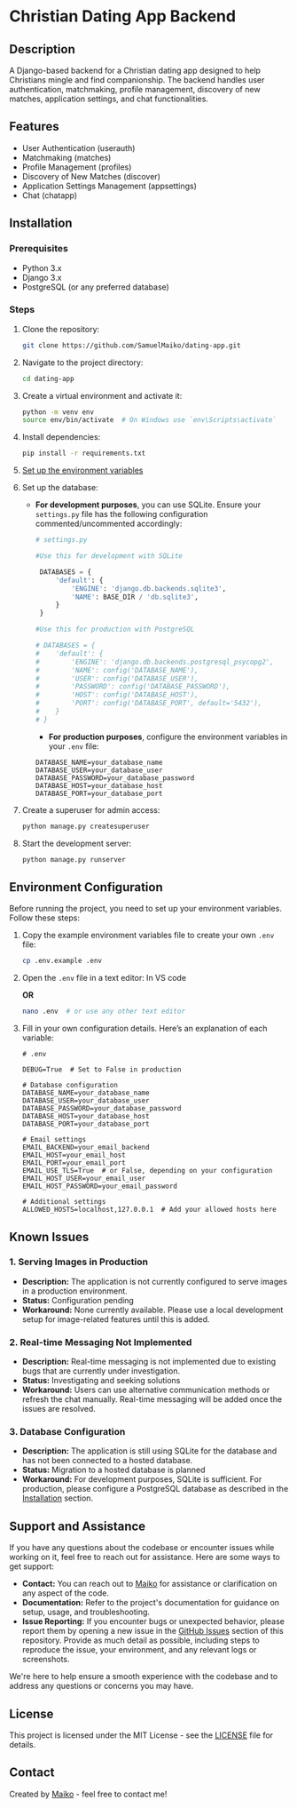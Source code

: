 # Christian Dating App Backend


## Description
A Django-based backend for a Christian dating app designed to help Christians mingle and find companionship. The backend handles user authentication, matchmaking, profile management, discovery of new matches, application settings, and chat functionalities.

## Features
- User Authentication (userauth)
- Matchmaking (matches)
- Profile Management (profiles)
- Discovery of New Matches (discover)
- Application Settings Management (appsettings)
- Chat (chatapp)

## Installation

### Prerequisites
- Python 3.x
- Django 3.x
- PostgreSQL (or any preferred database)

### Steps

1. Clone the repository:
    ```bash
    git clone https://github.com/SamuelMaiko/dating-app.git
    ```

2. Navigate to the project directory:
    ```bash
    cd dating-app
    ```

3. Create a virtual environment and activate it:
    ```bash
    python -m venv env
    source env/bin/activate  # On Windows use `env\Scripts\activate`
    ```

4. Install dependencies:
    ```bash
    pip install -r requirements.txt
    ```

5. [Set up the environment variables](#environment-configuration)

6. Set up the database:
    - **For development purposes**, you can use SQLite. Ensure your `settings.py` file has the following configuration commented/uncommented accordingly:
        ```python
        # settings.py

        #Use this for development with SQLite

         DATABASES = {
             'default': {
                 'ENGINE': 'django.db.backends.sqlite3',
                 'NAME': BASE_DIR / 'db.sqlite3',
             }
         }

        #Use this for production with PostgreSQL

        # DATABASES = {
        #    'default': {
        #        'ENGINE': 'django.db.backends.postgresql_psycopg2',
        #        'NAME': config('DATABASE_NAME'),
        #        'USER': config('DATABASE_USER'),
        #        'PASSWORD': config('DATABASE_PASSWORD'),
        #        'HOST': config('DATABASE_HOST'),
        #        'PORT': config('DATABASE_PORT', default='5432'),
        #    }
        # }
        ```
        
        - **For production purposes**, configure the environment variables in your `.env` file:
        ```plaintext
        DATABASE_NAME=your_database_name
        DATABASE_USER=your_database_user
        DATABASE_PASSWORD=your_database_password
        DATABASE_HOST=your_database_host
        DATABASE_PORT=your_database_port
        ```

7. Create a superuser for admin access:
    ```bash
    python manage.py createsuperuser
    ```

8. Start the development server:
    ```bash
    python manage.py runserver
    ```

## Environment Configuration

Before running the project, you need to set up your environment variables. Follow these steps:

1. Copy the example environment variables file to create your own `.env` file:
    ```bash
    cp .env.example .env
    ```

2. Open the `.env` file in a text editor:
    In VS code 

    **OR** 

    ```bash
    nano .env  # or use any other text editor
    ```

3. Fill in your own configuration details. Here’s an explanation of each variable:

    ```plaintext
    # .env

    DEBUG=True  # Set to False in production

    # Database configuration
    DATABASE_NAME=your_database_name
    DATABASE_USER=your_database_user
    DATABASE_PASSWORD=your_database_password
    DATABASE_HOST=your_database_host
    DATABASE_PORT=your_database_port

    # Email settings
    EMAIL_BACKEND=your_email_backend
    EMAIL_HOST=your_email_host
    EMAIL_PORT=your_email_port
    EMAIL_USE_TLS=True  # or False, depending on your configuration
    EMAIL_HOST_USER=your_email_user
    EMAIL_HOST_PASSWORD=your_email_password

    # Additional settings
    ALLOWED_HOSTS=localhost,127.0.0.1  # Add your allowed hosts here
    ```

## Known Issues

### 1. Serving Images in Production
- **Description:** The application is not currently configured to serve images in a production environment.
- **Status:** Configuration pending
- **Workaround:** None currently available. Please use a local development setup for image-related features until this is added.

### 2. Real-time Messaging Not Implemented
- **Description:** Real-time messaging is not implemented due to existing bugs that are currently under investigation.
- **Status:** Investigating and seeking solutions
- **Workaround:** Users can use alternative communication methods or refresh the chat manually. Real-time messaging will be added once the issues are resolved.

### 3. Database Configuration
- **Description:** The application is still using SQLite for the database and has not been connected to a hosted database.
- **Status:** Migration to a hosted database is planned
- **Workaround:** For development purposes, SQLite is sufficient. For production, please configure a PostgreSQL database as described in the [Installation](#installation) section.


## Support and Assistance

If you have any questions about the codebase or encounter issues while working on it, feel free to reach out for assistance. Here are some ways to get support:

- **Contact:** You can reach out to [Maiko](mailto:samuel.maiko.dev@gmail.com) for assistance or clarification on any aspect of the code.
- **Documentation:** Refer to the project's documentation for guidance on setup, usage, and troubleshooting.
- **Issue Reporting:** If you encounter bugs or unexpected behavior, please report them by opening a new issue in the [GitHub Issues](https://github.com/SamuelMaiko/dating-app/issues) section of this repository. Provide as much detail as possible, including steps to reproduce the issue, your environment, and any relevant logs or screenshots.

We're here to help ensure a smooth experience with the codebase and to address any questions or concerns you may have.


## License
This project is licensed under the MIT License - see the [LICENSE](LICENSE) file for details.

## Contact
Created by [Maiko](mailto:samuel.maiko.dev@gmail.com) - feel free to contact me!